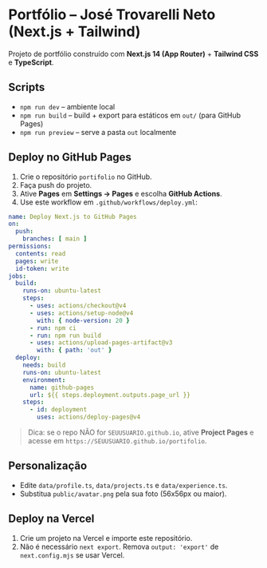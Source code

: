 # Portfólio – José Trovarelli Neto (Next.js + Tailwind)

Projeto de portfólio construído com **Next.js 14 (App Router)** + **Tailwind CSS** e **TypeScript**.

## Scripts
- `npm run dev` – ambiente local
- `npm run build` – build + export para estáticos em `out/` (para GitHub Pages)
- `npm run preview` – serve a pasta `out` localmente

## Deploy no GitHub Pages
1. Crie o repositório `portifolio` no GitHub.
2. Faça push do projeto.
3. Ative **Pages** em **Settings → Pages** e escolha **GitHub Actions**.
4. Use este workflow em `.github/workflows/deploy.yml`:

```yml
name: Deploy Next.js to GitHub Pages
on:
  push:
    branches: [ main ]
permissions:
  contents: read
  pages: write
  id-token: write
jobs:
  build:
    runs-on: ubuntu-latest
    steps:
      - uses: actions/checkout@v4
      - uses: actions/setup-node@v4
        with: { node-version: 20 }
      - run: npm ci
      - run: npm run build
      - uses: actions/upload-pages-artifact@v3
        with: { path: 'out' }
  deploy:
    needs: build
    runs-on: ubuntu-latest
    environment:
      name: github-pages
      url: ${{ steps.deployment.outputs.page_url }}
    steps:
      - id: deployment
        uses: actions/deploy-pages@v4
```

> Dica: se o repo NÃO for `SEUUSUARIO.github.io`, ative **Project Pages** e acesse em `https://SEUUSUARIO.github.io/portifolio`.

## Personalização
- Edite `data/profile.ts`, `data/projects.ts` e `data/experience.ts`.
- Substitua `public/avatar.png` pela sua foto (56x56px ou maior).

## Deploy na Vercel
1. Crie um projeto na Vercel e importe este repositório.
2. Não é necessário `next export`. Remova `output: 'export'` de `next.config.mjs` se usar Vercel.
